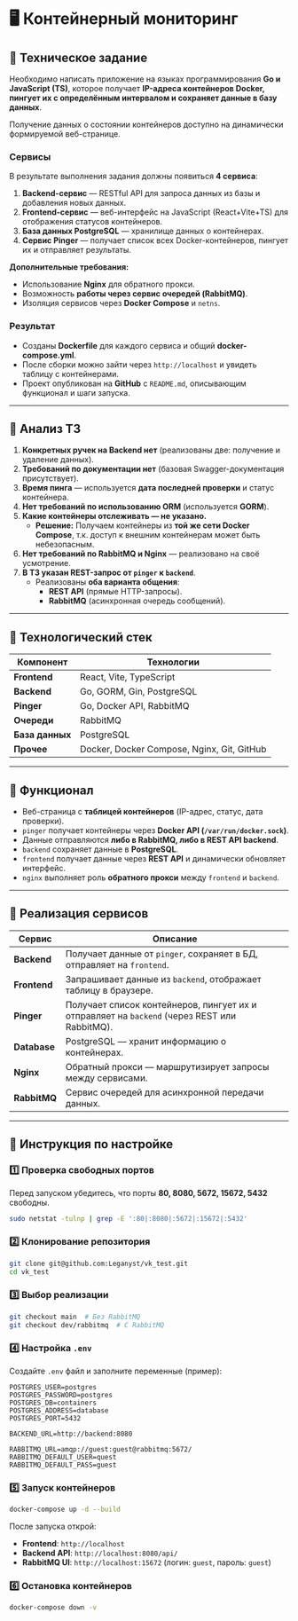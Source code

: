 # 🖥️ Контейнерный мониторинг

## 📌 Техническое задание

Необходимо написать приложение на языках программирования **Go и JavaScript (TS)**, которое получает **IP-адреса контейнеров Docker, пингует их с определённым интервалом и сохраняет данные в базу данных**.

Получение данных о состоянии контейнеров доступно на динамически формируемой веб-странице.

### **Сервисы**

В результате выполнения задания должны появиться **4 сервиса**:

1. **Backend-сервис** — RESTful API для запроса данных из базы и добавления новых данных.
2. **Frontend-сервис** — веб-интерфейс на JavaScript (React+Vite+TS) для отображения статусов контейнеров.
3. **База данных PostgreSQL** — хранилище данных о контейнерах.
4. **Сервис Pinger** — получает список всех Docker-контейнеров, пингует их и отправляет результаты.

**Дополнительные требования:**
- Использование **Nginx** для обратного прокси.
- Возможность **работы через сервис очередей (RabbitMQ)**.
- Изоляция сервисов через **Docker Compose** и `netns`.

### **Результат**
- Созданы **Dockerfile** для каждого сервиса и общий **docker-compose.yml**.
- После сборки можно зайти через `http://localhost` и увидеть таблицу с контейнерами.
- Проект опубликован на **GitHub** с `README.md`, описывающим функционал и шаги запуска.

---

## **📌 Анализ ТЗ**

1. **Конкретных ручек на Backend нет** (реализованы две: получение и удаление данных).
2. **Требований по документации нет** (базовая Swagger-документация присутствует).
3. **Время пинга** — используется **дата последней проверки** и статус контейнера.
4. **Нет требований по использованию ORM** (используется **GORM**).
5. **Какие контейнеры отслеживать — не указано.**
   - **Решение:** Получаем контейнеры из **той же сети Docker Compose**, т.к. доступ к внешним контейнерам может быть небезопасным.
6. **Нет требований по RabbitMQ и Nginx** — реализовано на своё усмотрение.
7. **В ТЗ указан REST-запрос от `pinger` к `backend`**.
   - Реализованы **оба варианта общения**:
     - **REST API** (прямые HTTP-запросы).
     - **RabbitMQ** (асинхронная очередь сообщений).

---

## **📌 Технологический стек**

| Компонент    | Технологии |
|-------------|------------|
| **Frontend** | React, Vite, TypeScript |
| **Backend**  | Go, GORM, Gin, PostgreSQL |
| **Pinger**   | Go, Docker API, RabbitMQ |
| **Очереди**  | RabbitMQ |
| **База данных** | PostgreSQL |
| **Прочее**   | Docker, Docker Compose, Nginx, Git, GitHub |

---

## **📌 Функционал**

- Веб-страница с **таблицей контейнеров** (IP-адрес, статус, дата проверки).
- `pinger` получает контейнеры через **Docker API (`/var/run/docker.sock`)**.
- Данные отправляются **либо в RabbitMQ, либо в REST API backend**.
- `backend` сохраняет данные в **PostgreSQL**.
- `frontend` получает данные через **REST API** и динамически обновляет интерфейс.
- `nginx` выполняет роль **обратного прокси** между `frontend` и `backend`.

---

## **📌 Реализация сервисов**

| Сервис | Описание |
|--------|----------|
| **Backend** | Получает данные от `pinger`, сохраняет в БД, отправляет на `frontend`. |
| **Frontend** | Запрашивает данные из `backend`, отображает таблицу в браузере. |
| **Pinger** | Получает список контейнеров, пингует их и отправляет на `backend` (через REST или RabbitMQ). |
| **Database** | PostgreSQL — хранит информацию о контейнерах. |
| **Nginx** | Обратный прокси — маршрутизирует запросы между сервисами. |
| **RabbitMQ** | Сервис очередей для асинхронной передачи данных. |

---

## **📌 Инструкция по настройке**

### **1️⃣ Проверка свободных портов**
Перед запуском убедитесь, что порты **80, 8080, 5672, 15672, 5432** свободны.
```sh
sudo netstat -tulnp | grep -E ':80|:8080|:5672|:15672|:5432'
```

### **2️⃣ Клонирование репозитория**
```sh
git clone git@github.com:Leganyst/vk_test.git
cd vk_test
```

### **3️⃣ Выбор реализации**
```sh
git checkout main  # Без RabbitMQ
git checkout dev/rabbitmq  # С RabbitMQ
```

### **4️⃣ Настройка `.env`**
Создайте `.env` файл и заполните переменные (пример):
```env
POSTGRES_USER=postgres
POSTGRES_PASSWORD=postgres
POSTGRES_DB=containers
POSTGRES_ADDRESS=database
POSTGRES_PORT=5432

BACKEND_URL=http://backend:8080

RABBITMQ_URL=amqp://guest:guest@rabbitmq:5672/
RABBITMQ_DEFAULT_USER=quest
RABBITMQ_DEFAULT_PASS=guest
```

### **5️⃣ Запуск контейнеров**
```sh
docker-compose up -d --build
```
После запуска открой:
- **Frontend**: `http://localhost`
- **Backend API**: `http://localhost:8080/api/`
- **RabbitMQ UI**: `http://localhost:15672` (логин: `guest`, пароль: `guest`)

### **6️⃣ Остановка контейнеров**
```sh
docker-compose down -v
```

